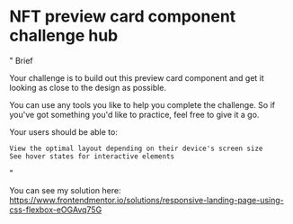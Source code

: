 # NFT preview card component challenge hub

" 
Brief

Your challenge is to build out this preview card component and get it looking as close to the design as possible.

You can use any tools you like to help you complete the challenge. So if you've got something you'd like to practice, feel free to give it a go.

Your users should be able to:

    View the optimal layout depending on their device's screen size
    See hover states for interactive elements
"

You can see my solution here: 
https://www.frontendmentor.io/solutions/responsive-landing-page-using-css-flexbox-eOGAvq75G
